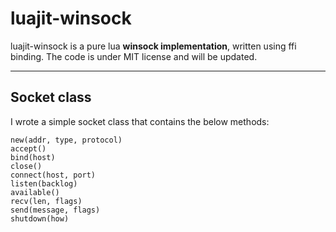 luajit-winsock
=

luajit-winsock is a pure lua **winsock implementation**, written using ffi binding.
The code is under MIT license and will be updated.

---

Socket class
-
I wrote a simple socket class that contains the below methods:

    new(addr, type, protocol)
    accept()
    bind(host)
    close()
    connect(host, port)
    listen(backlog)
    available()
    recv(len, flags)
    send(message, flags)
    shutdown(how)
